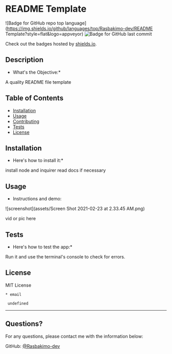 # README Template 
  ![Badge for GitHub repo top language](https://img.shields.io/github/languages/top/Rasbakimo-dev/README Template?style=flat&logo=appveyor) ![Badge for GitHub last commit](https://img.shields.io/github/last-commit/Rasbakimo-dev/undefined?style=flat&logo=appveyor)
  
  Check out the badges hosted by [shields.io](https://shields.io/).
  
  
  ## Description 
  
  * What's the Objective:* 
  
  A quality README file template
  
  ## Table of Contents
  * [Installation](#installation)
  * [Usage](#usage)
  * [Contributing](#contributing)
  * [Tests](#tests)
  * [License](#license)
  
  ## Installation
  
  * Here's how to install it:*
  
  install node and inquirer read docs if necessary
  
  ## Usage 
  
  * Instructions and demo:

   ![screenshot](assets/Screen Shot 2021-02-23 at 2.33.45 AM.png)
   
   


   vid or pic here
  
  ## Tests
  
  * Here's how to test the app:*
  
   Run it and use the terminal's console to check for errors.
  
  ## License
  
  MIT License
  
    
    * email
    
     undefined
  ---
  
  ## Questions?
  
  
  For any questions, please contact me with the information below:
 
  GitHub: [@Rasbakimo-dev](undefined)
  

